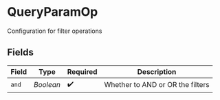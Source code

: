 # QueryParamOp

Configuration for filter operations


## Fields

| Field                            | Type                             | Required                         | Description                      |
| -------------------------------- | -------------------------------- | -------------------------------- | -------------------------------- |
| `and`                            | *Boolean*                        | :heavy_check_mark:               | Whether to AND or OR the filters |